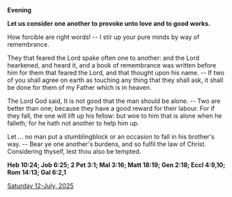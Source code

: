 **Evening**

**Let us consider one another to provoke unto love and to good works.**
 
How forcible are right words! -- I stir up your pure minds by way of remembrance.
 
They that feared the Lord spake often one to another: and the Lord hearkened, and heard it, and a book of remembrance was written before him for them that feared the Lord, and that thought upon his name. -- If two of you shall agree on earth as touching any thing that they shall ask, it shall be done for them of my Father which is in heaven.
 
The Lord God said, It is not good that the man should be alone. -- Two are better than one; because they have a good reward for their labour. For if they fall, the one will lift up his fellow: but woe to him that is alone when he falleth; for he hath not another to help him up.
 
Let ... no man put a stumblingblock or an occasion to fall in his brother's way. -- Bear ye one another's burdens, and so fulfil the law of Christ. Considering thyself, lest thou also be tempted.  

**Heb 10:24; Job 6:25; 2 Pet 3:1; Mal 3:16; Matt 18:19; Gen 2:18; Eccl 4:9,10; Rom 14:13; Gal 6:2,1**

[Saturday 12-July, 2025](https://t.me/daily_light)
